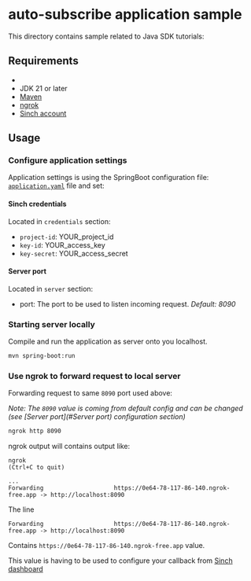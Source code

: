 # auto-subscribe application sample

This directory contains sample related to Java SDK tutorials: [](https://developers.sinch.com/docs/sms/tutorials/sms/tutorials/java-sdk/auto-subscribe)

## Requirements
-
- JDK 21 or later
- [Maven](https://maven.apache.org/)
- [ngrok](https://ngrok.com/docs)
- [Sinch account](https://dashboard.sinch.com)

## Usage

### Configure application settings

Application settings is using the SpringBoot configuration file: [`application.yaml`](src/main/resources/application.yaml) file and set:

#### Sinch credentials
Located in `credentials` section:
- `project-id`: YOUR_project_id
- `key-id`: YOUR_access_key
- `key-secret`: YOUR_access_secret

#### Server port
Located in `server` section:
- port: The port to be used to listen incoming request. <em>Default: 8090</em>

### Starting server locally

Compile and run the application as server onto you localhost.
```bash
mvn spring-boot:run
```

### Use ngrok to forward request to local server

Forwarding request to same `8090` port used above:

*Note: The `8090` value is coming from default config and can be changed (see [Server port](#Server port) configuration section)*

```bash
ngrok http 8090
```

ngrok output will contains output like:
```
ngrok                                                                                                                                                                                                                          (Ctrl+C to quit)

...
Forwarding                    https://0e64-78-117-86-140.ngrok-free.app -> http://localhost:8090

```
The line
```
Forwarding                    https://0e64-78-117-86-140.ngrok-free.app -> http://localhost:8090
```
Contains `https://0e64-78-117-86-140.ngrok-free.app` value.

This value is having to be used to configure your callback from [Sinch dashboard](https://dashboard.sinch.com/sms/api/services)